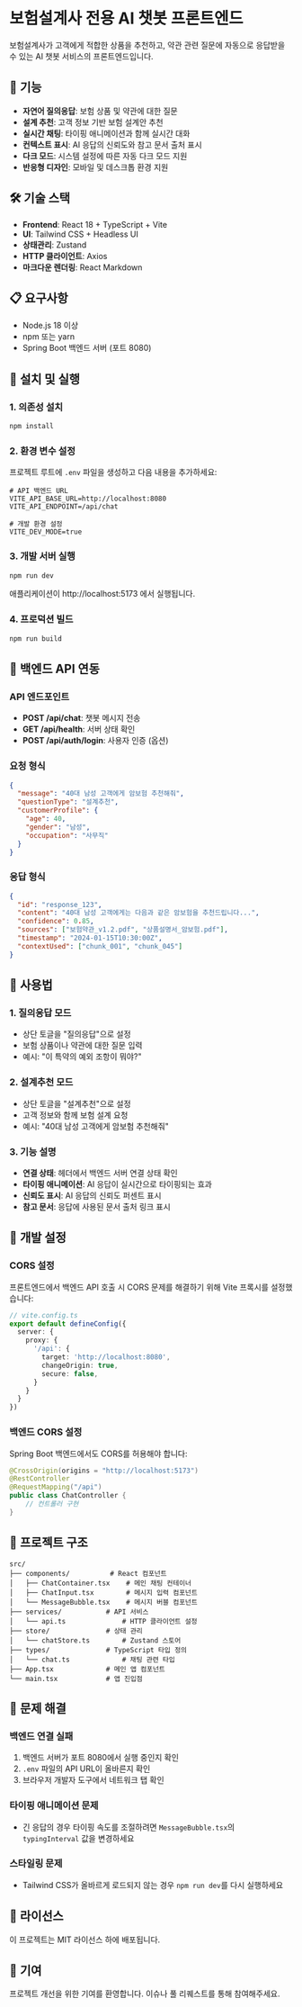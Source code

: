 # 보험설계사 전용 AI 챗봇 프론트엔드

보험설계사가 고객에게 적합한 상품을 추천하고, 약관 관련 질문에 자동으로 응답받을 수 있는 AI 챗봇 서비스의 프론트엔드입니다.

## 🚀 기능

- **자연어 질의응답**: 보험 상품 및 약관에 대한 질문
- **설계 추천**: 고객 정보 기반 보험 설계안 추천
- **실시간 채팅**: 타이핑 애니메이션과 함께 실시간 대화
- **컨텍스트 표시**: AI 응답의 신뢰도와 참고 문서 출처 표시
- **다크 모드**: 시스템 설정에 따른 자동 다크 모드 지원
- **반응형 디자인**: 모바일 및 데스크톱 환경 지원

## 🛠 기술 스택

- **Frontend**: React 18 + TypeScript + Vite
- **UI**: Tailwind CSS + Headless UI
- **상태관리**: Zustand
- **HTTP 클라이언트**: Axios
- **마크다운 렌더링**: React Markdown

## 📋 요구사항

- Node.js 18 이상
- npm 또는 yarn
- Spring Boot 백엔드 서버 (포트 8080)

## 🔧 설치 및 실행

### 1. 의존성 설치

```bash
npm install
```

### 2. 환경 변수 설정

프로젝트 루트에 `.env` 파일을 생성하고 다음 내용을 추가하세요:

```env
# API 백엔드 URL
VITE_API_BASE_URL=http://localhost:8080
VITE_API_ENDPOINT=/api/chat

# 개발 환경 설정
VITE_DEV_MODE=true
```

### 3. 개발 서버 실행

```bash
npm run dev
```

애플리케이션이 http://localhost:5173 에서 실행됩니다.

### 4. 프로덕션 빌드

```bash
npm run build
```

## 🔌 백엔드 API 연동

### API 엔드포인트

- **POST /api/chat**: 챗봇 메시지 전송
- **GET /api/health**: 서버 상태 확인
- **POST /api/auth/login**: 사용자 인증 (옵션)

### 요청 형식

```json
{
  "message": "40대 남성 고객에게 암보험 추천해줘",
  "questionType": "설계추천",
  "customerProfile": {
    "age": 40,
    "gender": "남성",
    "occupation": "사무직"
  }
}
```

### 응답 형식

```json
{
  "id": "response_123",
  "content": "40대 남성 고객에게는 다음과 같은 암보험을 추천드립니다...",
  "confidence": 0.85,
  "sources": ["보험약관_v1.2.pdf", "상품설명서_암보험.pdf"],
  "timestamp": "2024-01-15T10:30:00Z",
  "contextUsed": ["chunk_001", "chunk_045"]
}
```

## 🎯 사용법

### 1. 질의응답 모드

- 상단 토글을 "질의응답"으로 설정
- 보험 상품이나 약관에 대한 질문 입력
- 예시: "이 특약의 예외 조항이 뭐야?"

### 2. 설계추천 모드

- 상단 토글을 "설계추천"으로 설정
- 고객 정보와 함께 보험 설계 요청
- 예시: "40대 남성 고객에게 암보험 추천해줘"

### 3. 기능 설명

- **연결 상태**: 헤더에서 백엔드 서버 연결 상태 확인
- **타이핑 애니메이션**: AI 응답이 실시간으로 타이핑되는 효과
- **신뢰도 표시**: AI 응답의 신뢰도 퍼센트 표시
- **참고 문서**: 응답에 사용된 문서 출처 링크 표시

## 🔧 개발 설정

### CORS 설정

프론트엔드에서 백엔드 API 호출 시 CORS 문제를 해결하기 위해 Vite 프록시를 설정했습니다:

```typescript
// vite.config.ts
export default defineConfig({
  server: {
    proxy: {
      '/api': {
        target: 'http://localhost:8080',
        changeOrigin: true,
        secure: false,
      }
    }
  }
})
```

### 백엔드 CORS 설정

Spring Boot 백엔드에서도 CORS를 허용해야 합니다:

```java
@CrossOrigin(origins = "http://localhost:5173")
@RestController
@RequestMapping("/api")
public class ChatController {
    // 컨트롤러 구현
}
```

## 📁 프로젝트 구조

```
src/
├── components/          # React 컴포넌트
│   ├── ChatContainer.tsx    # 메인 채팅 컨테이너
│   ├── ChatInput.tsx        # 메시지 입력 컴포넌트
│   └── MessageBubble.tsx    # 메시지 버블 컴포넌트
├── services/           # API 서비스
│   └── api.ts              # HTTP 클라이언트 설정
├── store/              # 상태 관리
│   └── chatStore.ts        # Zustand 스토어
├── types/              # TypeScript 타입 정의
│   └── chat.ts             # 채팅 관련 타입
├── App.tsx             # 메인 앱 컴포넌트
└── main.tsx            # 앱 진입점
```

## 🐛 문제 해결

### 백엔드 연결 실패

1. 백엔드 서버가 포트 8080에서 실행 중인지 확인
2. `.env` 파일의 API URL이 올바른지 확인
3. 브라우저 개발자 도구에서 네트워크 탭 확인

### 타이핑 애니메이션 문제

- 긴 응답의 경우 타이핑 속도를 조절하려면 `MessageBubble.tsx`의 `typingInterval` 값을 변경하세요

### 스타일링 문제

- Tailwind CSS가 올바르게 로드되지 않는 경우 `npm run dev`를 다시 실행하세요

## 📝 라이선스

이 프로젝트는 MIT 라이선스 하에 배포됩니다.

## 🤝 기여

프로젝트 개선을 위한 기여를 환영합니다. 이슈나 풀 리퀘스트를 통해 참여해주세요.
